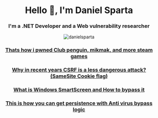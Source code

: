 <h1 align="center">Hello 👋, I'm Daniel Sparta</h1>
<h3 align="center">I'm a .NET Developer and a Web vulnerability researcher</h3>
<p align="center"> <img src="https://komarev.com/ghpvc/?username=danielsparta&label=Profile%20views&color=0e75b6&style=flat" alt="danielsparta" /> </p>
<h3 align="center"><a href="[https://www.fxp.co.il/showthread.php?t=21316185](https://digitalwhisper.co.il/files/Zines/0xA1/DW161-6-MikmakClientRCE.pdf)">Thats how i pwned Club penguin, mikmak, and more steam games</a></h3>
<h3 align="center"><a href="https://www.fxp.co.il/showthread.php?t=21316185">Why in recent years CSRF is a less dangerous attack? (SameSite Cookie flag)</a></h3>
<h3 align="center"><a href="https://www.fxp.co.il/showthread.php?t=21607417">What is Windows SmartScreen and How to bypass it</a></h3>
<h3 align="center"><a href="https://www.fxp.co.il/showthread.php?t=21624896">This is how you can get persistence with Anti virus bypass logic</a></h3>
